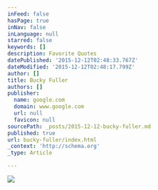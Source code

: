 ```yaml
---
inFeed: false
hasPage: true
inNav: false
inLanguage: null
starred: false
keywords: []
description: Favorite Quotes
datePublished: '2015-12-12T02:48:33.767Z'
dateModified: '2015-12-12T02:48:17.799Z'
author: []
title: Bucky Fuller
authors: []
publisher:
  name: google.com
  domain: www.google.com
  url: null
  favicon: null
sourcePath: _posts/2015-12-12-bucky-fuller.md
published: true
url: bucky-fuller/index.html
_context: 'http://schema.org'
_type: Article

---
```

![](http://d.gr-assets.com/quotes/1416673182p8/13119.jpg)